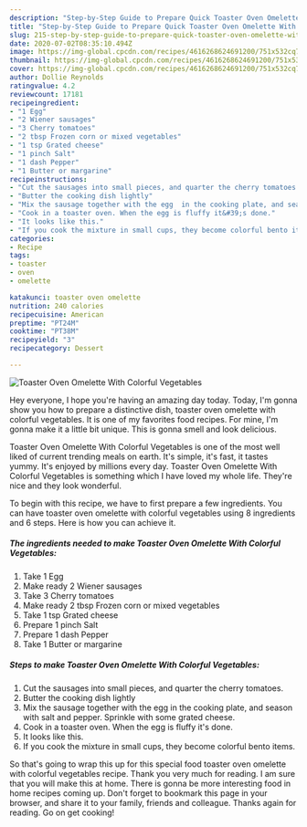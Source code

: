 ```yaml
---
description: "Step-by-Step Guide to Prepare Quick Toaster Oven Omelette With Colorful Vegetables"
title: "Step-by-Step Guide to Prepare Quick Toaster Oven Omelette With Colorful Vegetables"
slug: 215-step-by-step-guide-to-prepare-quick-toaster-oven-omelette-with-colorful-vegetables
date: 2020-07-02T08:35:10.494Z
image: https://img-global.cpcdn.com/recipes/4616268624691200/751x532cq70/toaster-oven-omelette-with-colorful-vegetables-recipe-main-photo.jpg
thumbnail: https://img-global.cpcdn.com/recipes/4616268624691200/751x532cq70/toaster-oven-omelette-with-colorful-vegetables-recipe-main-photo.jpg
cover: https://img-global.cpcdn.com/recipes/4616268624691200/751x532cq70/toaster-oven-omelette-with-colorful-vegetables-recipe-main-photo.jpg
author: Dollie Reynolds
ratingvalue: 4.2
reviewcount: 17181
recipeingredient:
- "1 Egg"
- "2 Wiener sausages"
- "3 Cherry tomatoes"
- "2 tbsp Frozen corn or mixed vegetables"
- "1 tsp Grated cheese"
- "1 pinch Salt"
- "1 dash Pepper"
- "1 Butter or margarine"
recipeinstructions:
- "Cut the sausages into small pieces, and quarter the cherry tomatoes."
- "Butter the cooking dish lightly"
- "Mix the sausage together with the egg  in the cooking plate, and season with salt and pepper. Sprinkle with some grated cheese."
- "Cook in a toaster oven. When the egg is fluffy it&#39;s done."
- "It looks like this."
- "If you cook the mixture in small cups, they become colorful bento items."
categories:
- Recipe
tags:
- toaster
- oven
- omelette

katakunci: toaster oven omelette 
nutrition: 240 calories
recipecuisine: American
preptime: "PT24M"
cooktime: "PT38M"
recipeyield: "3"
recipecategory: Dessert

---
```



![Toaster Oven Omelette With Colorful Vegetables](https://img-global.cpcdn.com/recipes/4616268624691200/751x532cq70/toaster-oven-omelette-with-colorful-vegetables-recipe-main-photo.jpg)

Hey everyone, I hope you're having an amazing day today. Today, I'm gonna show you how to prepare a distinctive dish, toaster oven omelette with colorful vegetables. It is one of my favorites food recipes. For mine, I'm gonna make it a little bit unique. This is gonna smell and look delicious.



Toaster Oven Omelette With Colorful Vegetables is one of the most well liked of current trending meals on earth. It's simple, it's fast, it tastes yummy. It's enjoyed by millions every day. Toaster Oven Omelette With Colorful Vegetables is something which I have loved my whole life. They're nice and they look wonderful.


To begin with this recipe, we have to first prepare a few ingredients. You can have toaster oven omelette with colorful vegetables using 8 ingredients and 6 steps. Here is how you can achieve it.

<!--inarticleads1-->

##### The ingredients needed to make Toaster Oven Omelette With Colorful Vegetables:

1. Take 1 Egg
1. Make ready 2 Wiener sausages
1. Take 3 Cherry tomatoes
1. Make ready 2 tbsp Frozen corn or mixed vegetables
1. Take 1 tsp Grated cheese
1. Prepare 1 pinch Salt
1. Prepare 1 dash Pepper
1. Take 1 Butter or margarine




<!--inarticleads2-->

##### Steps to make Toaster Oven Omelette With Colorful Vegetables:

1. Cut the sausages into small pieces, and quarter the cherry tomatoes.
1. Butter the cooking dish lightly
1. Mix the sausage together with the egg  in the cooking plate, and season with salt and pepper. Sprinkle with some grated cheese.
1. Cook in a toaster oven. When the egg is fluffy it&#39;s done.
1. It looks like this.
1. If you cook the mixture in small cups, they become colorful bento items.




So that's going to wrap this up for this special food toaster oven omelette with colorful vegetables recipe. Thank you very much for reading. I am sure that you will make this at home. There is gonna be more interesting food in home recipes coming up. Don't forget to bookmark this page in your browser, and share it to your family, friends and colleague. Thanks again for reading. Go on get cooking!
